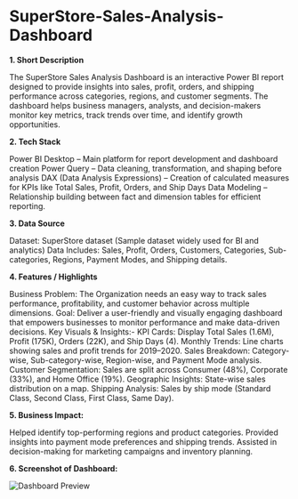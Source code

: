 # SuperStore-Sales-Analysis-Dashboard

**1. Short Description**

The SuperStore Sales Analysis Dashboard is an interactive Power BI report designed to provide insights into sales, profit, orders, and shipping performance across categories, regions, and customer segments. The dashboard helps business managers, analysts, and decision-makers monitor key metrics, track trends over time, and identify growth opportunities.

**2. Tech Stack**

Power BI Desktop – Main platform for report development and dashboard creation
Power Query – Data cleaning, transformation, and shaping before analysis
DAX (Data Analysis Expressions) – Creation of calculated measures for KPIs like Total Sales, Profit, Orders, and Ship Days
Data Modeling – Relationship building between fact and dimension tables for efficient reporting.

**3. Data Source**

Dataset: SuperStore dataset (Sample dataset widely used for BI and analytics)
Data Includes: Sales, Profit, Orders, Customers, Categories, Sub-categories, Regions, Payment Modes, and Shipping details.

**4. Features / Highlights**

Business Problem: The Organization needs an easy way to track sales performance, profitability, and customer behavior across multiple dimensions.
Goal: Deliver a user-friendly and visually engaging dashboard that empowers businesses to monitor performance and make data-driven decisions.
Key Visuals & Insights:-
KPI Cards: Display Total Sales (1.6M), Profit (175K), Orders (22K), and Ship Days (4).
Monthly Trends: Line charts showing sales and profit trends for 2019–2020.
Sales Breakdown: Category-wise, Sub-category-wise, Region-wise, and Payment Mode analysis.
Customer Segmentation: Sales are split across Consumer (48%), Corporate (33%), and Home Office (19%).
Geographic Insights: State-wise sales distribution on a map.
Shipping Analysis: Sales by ship mode (Standard Class, Second Class, First Class, Same Day).

**5. Business Impact:**

Helped identify top-performing regions and product categories.
Provided insights into payment mode preferences and shipping trends.
Assisted in decision-making for marketing campaigns and inventory planning.

**6. Screenshot of Dashboard:**

![Dashboard Preview](https://github.com/shaharepratik14/SuperStore-Sales-Analysis/blob/main/Screenshot%20of%20SuperStore%20Dashboard.png)
